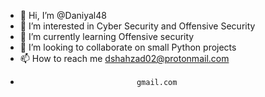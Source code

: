 - 👋 Hi, I’m @Daniyal48
- 👀 I’m interested in Cyber Security and Offensive Security
- 🌱 I’m currently learning Offensive security
- 💞️ I’m looking to collaborate on small Python projects
- 📫 How to reach me dshahzad02@protonmail.com
-                               gmail.com

